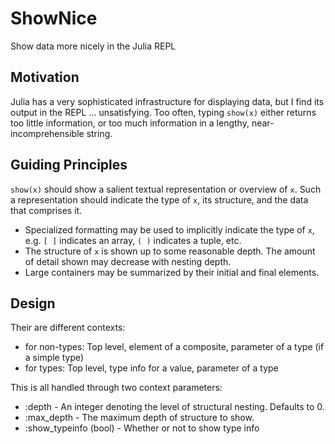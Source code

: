# ShowNice
Show data more nicely in the Julia REPL

## Motivation

Julia has a very sophisticated infrastructure for displaying data, but I find its output in the REPL ... unsatisfying.  Too often, typing `show(x)` either returns too little information, or too much information in a lengthy, near-incomprehensible string.

## Guiding Principles

`show(x)` should show a salient textual representation or overview of `x`.
Such a representation should indicate the type of `x`, its structure, and the data that comprises it.

- Specialized formatting may be used to implicitly indicate the type of `x`, e.g. `[ ]`
  indicates an array, `( )` indicates a tuple, etc.
- The structure of `x` is shown up to some reasonable depth. The amount of detail shown
 	may decrease with nesting depth.
- Large containers may be summarized by their initial and final elements.

## Design

Their are different contexts:
- for non-types:  Top level, element of a composite, parameter of a type (if a simple type)
- for types: 		Top level, type info for a value, parameter of a type

This is all handled through two context parameters:
- :depth - An integer denoting the level of structural nesting.  Defaults to 0.
- :max_depth - The maximum depth of structure to show.
- :show_typeinfo (bool) - Whether or not to show type info

<!-- There are four main use cases:
- Provide a user with a meaningful, visually appealing, and easily understandable textual representation or summary of a given Julia value.
- Produce a concise textual representation of a value for non-Julian targets, e.g. for a
- Produce a parseable string that is equivalent to the given value. -->


<!-- `print(x)` should produce a textual representation of `x` with

 This may involve Julia-specific annotation and formatting.  It does not generally yield a valid Julia expression for constructing `x`.  Type information is generally shown, except when the context or formatting indicates the type.

 `repr(x)` should return a string representation of `x` that constructs `x`. -->
